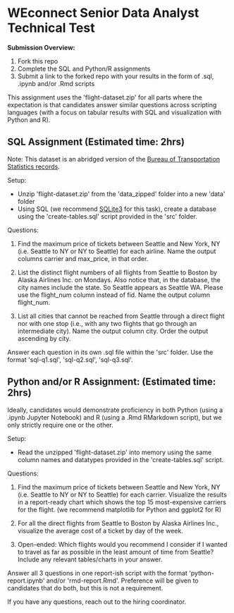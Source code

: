 # WEconnect Senior Data Analyst Technical Test

**Submission Overview:**
1. Fork this repo
2. Complete the SQL and Python/R assignments
3. Submit a link to the forked repo with your results in the form of .sql, .ipynb and/or .Rmd scripts

This assignment uses the 'flight-dataset.zip' for all parts where the expectation is that candidates answer similar questions across scripting languages (with a focus on tabular results with SQL and visualization with Python and R).

## SQL Assignment (Estimated time: 2hrs)

Note: This dataset is an abridged version of the [Bureau of Transportation Statistics records](https://www.transtats.bts.gov/DL_SelectFields.asp?Table_ID=236&DB_Short_Name=On-Time).

Setup:
- Unzip 'flight-dataset.zip' from the 'data_zipped' folder into a new 'data' folder
- Using SQL (we recommend [SQLite3](https://www.sqlite.org/index.html) for this task), create a database using the 'create-tables.sql' script provided in the 'src' folder.

Questions:
1. Find the maximum price of tickets between Seattle and New York, NY (i.e. Seattle to NY or NY to Seattle) for each airline. Name the output columns carrier and max_price, in that order.


2. List the distinct flight numbers of all flights from Seattle to Boston by Alaska Airlines Inc. on Mondays. Also notice that, in the database, the city names include the state. So Seattle appears as Seattle WA. Please use the flight_num column instead of fid. Name the output column flight_num.

3. List all cities that cannot be reached from Seattle through a direct flight nor with one stop (i.e., with any two flights that go through an intermediate city). Name the output column city. Order the output ascending by city.

Answer each question in its own .sql file within the 'src' folder.  Use the format 'sql-q1.sql', 'sql-q2.sql', 'sql-q3.sql'.

## Python and/or R Assignment: (Estimated time: 2hrs)
Ideally, candidates would demonstrate proficiency in both Python (using a .ipynb Jupyter Notebook) and R (using a .Rmd RMarkdown script), but we only strictly require one or the other.

Setup:
- Read the unzipped 'flight-dataset.zip' into memory using the same column names and datatypes provided in the 'create-tables.sql' script.

Questions:
1. Find the maximum price of tickets between Seattle and New York, NY (i.e. Seattle to NY or NY to Seattle) for each carrier. Visualize the results in a report-ready chart which shows the top 15 most-expensive carriers for the flight.  (we recommend matplotlib for Python and ggplot2 for R)

2. For all the direct flights from Seattle to Boston by Alaska Airlines Inc., visualize the average cost of a ticket by day of the week.

3. Open-ended: Which flights would you recommend I consider if I wanted to travel as far as possible in the least amount of time from Seattle? Include any relevant tables/charts in your answer.

Answer all 3 questions in one report-ish script  with the format 'python-report.ipynb' and/or 'rmd-report.Rmd'. Preference will be given to candidates that do both, but this is not a requirement.

If you have any questions, reach out to the hiring coordinator.

